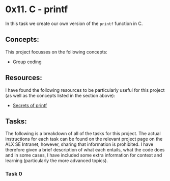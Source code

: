 # 0x11. C - printf

In this task we create our own version of the `printf` function in C.

## Concepts:

This project focusses on the following concepts:

 - Group coding

## Resources:

I have found the following resources to be particularly useful for this project (as well as the concepts listed in the section above):

 - [Secrets of printf](https://www.academia.edu/10297206/Secrets_of_printf_)

## Tasks:

The following is a breakdown of all of the tasks for this project. The actual instructions for each task can be found on the relevant project page on the ALX SE Intranet, however, sharing that information is prohibited. I have therefore given a brief description of what each entails, what the code does and in some cases, I have included some extra information for context and learning (particularly the more advanced topics).

### Task 0